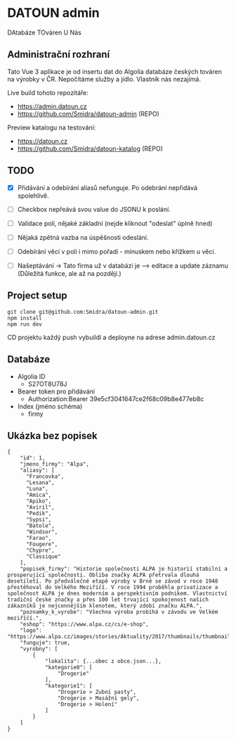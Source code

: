 # DATOUN admin
DAtabáze TOváren U Nás

## Administrační rozhraní
Tato Vue 3 aplikace je od insertu dat do Algolia databáze českých továren na výrobky v ČR.
Nepočítáme služby a jídlo. Vlastník nás nezajímá.

Live build tohoto repozitáře:
* https://admin.datoun.cz
* https://github.com/Smidra/datoun-admin (REPO)

Preview katalogu na testování:
* https://datoun.cz
* https://github.com/Smidra/datoun-katalog (REPO)

## TODO
* [x] Přidávání a odebírání aliasů nefunguje. Po odebrání nepřidává spolehlivě.
* [ ] Checkbox nepřeává svou value do JSONU k poslání.
* [ ] Validace polí, nějaké základní (nejde kliknout "odeslat" úplně hned)
* [ ] Nějaká zpětná vazba na úspěšnosti odeslání.
* [ ] Odebírání věcí v poli i mimo pořadí - mínuskem nebo křížkem u věci.
* [ ] Našeptávání -> Tato firma už v databázi je --> editace a update záznamu (Důležitá funkce, ale až na později.)


## Project setup
```
git clone git@github.com:Smidra/datoun-admin.git
npm install
npm run dev
```
CD projektu každý push vybuildí a deployne na adrese admin.datoun.cz

## Databáze
* Algolia ID
  * S27OT8U78J
* Bearer token pro přidávání
  * Authorization:Bearer 39e5cf3041647ce2f68c09b8e477eb8c
* Index (jméno schéma)
  * firmy

## Ukázka bez popisek
```
{
    "id": 1,
    "jmeno_firmy": "Alpa",
    "aliasy": [
      "Francovka",
      "Lesana",
      "Luna",
      "Amica",
      "Apiko",
      "Aviril",
      "Pedik",
      "Sypsi",
      "Batole",
      "Windsor",
      "Farao",
      "Fougere",
      "Chypre",
      "Classique"
    ],
    "popisek_firmy": "Historie společnosti ALPA je historií stabilní a prosperující společnosti. Obliba značky ALPA přetrvala dlouhá desetiletí. Po předválečné etapě výroby v Brně se závod v roce 1948 přestěhoval do Velkého Meziříčí. V roce 1994 proběhla privatizace a společnost ALPA je dnes moderním a perspektivním podnikem. Vlastnictví tradiční české značky a přes 100 let trvající spokojenost našich zákazníků je nejcennějším klenotem, který zdobí značku ALPA.",
    "poznamky_k_vyrobe": "Všechna výroba probíhá v závodu ve Velkém meziříčí.",
    "eshop": "https://www.alpa.cz/cs/e-shop",
    "logo": "https://www.alpa.cz/images/stories/Aktuality/2017/thumbnails/thumbnails/AL_logoALPA_RGB.jpg",
    "funguje": true,
    "vyrobny": [
        {
            "lokalita": {...obec z obce.json...}, 
            "kategorie0": [
                "Drogerie"
            ],
            "kategorie1": [
                "Drogerie > Zubní pasty",
                "Drogerie > Masážní gely",
                "Drogerie > Holení"
            ]
        }
    ]
}
```